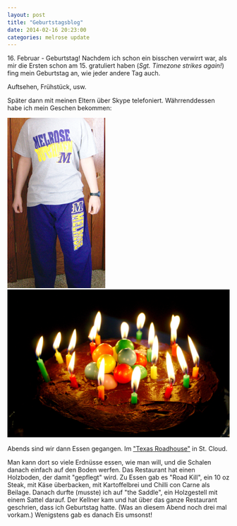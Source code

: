 ```yaml
---
layout: post
title: "Geburtstagsblog"
date: 2014-02-16 20:23:00
categories: melrose update
---
```

16\. Februar - Geburtstag!
Nachdem ich schon ein bisschen verwirrt war, als mir die Ersten schon am 15. gratuliert haben (*Sgt. Timezone strikes again!*)
fing mein Geburtstag an, wie jeder andere Tag auch.

Auftsehen, Frühstück, usw.

Später dann mit meinen Eltern über Skype telefoniert. Währrenddessen habe ich mein Geschen bekommen:


<img src="/assets/20140216/img_0001_01.jpg" style="height: 386px; width: auto; margin-right: 8px;"> ![img02](/assets/20140216/img_0001.jpg)

Abends sind wir dann Essen gegangen. Im ["Texas Roadhouse"](http://www.texasroadhouse.com/) in St. Cloud.

Man kann dort so viele Erdnüsse essen, wie man will, und die Schalen danach einfach auf den Boden werfen. Das Restaurant hat einen Holzboden, der damit "gepflegt" wird.
Zu Essen gab es "Road Kill", ein 10 oz Steak, mit Käse überbacken, mit Kartoffelbrei und Chilli con Carne als Beilage.
Danach durfte (musste) ich auf "the Saddle", ein Holzgestell mit einem Sattel darauf. Der Kellner kam und hat über das ganze Restaurant geschrien, dass ich Geburtstag hatte. (Was an diesem Abend noch drei mal vorkam.)
Wenigstens gab es danach Eis umsonst!